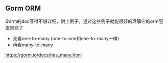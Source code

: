 Gorm ORM
---
Gorm的doc写得不够详细，附上例子，通过这些例子就能很好的理解它的orm配置规则了

+ 先看one-to-many (one-to-one和one-to-many一样)
+ 再看many-to-many

https://gorm.io/docs/has_many.html
